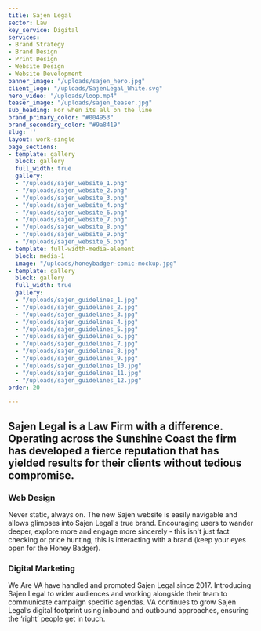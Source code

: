 ```yaml
---
title: Sajen Legal
sector: Law
key_service: Digital
services:
- Brand Strategy
- Brand Design
- Print Design
- Website Design
- Website Development
banner_image: "/uploads/sajen_hero.jpg"
client_logo: "/uploads/SajenLegal_White.svg"
hero_video: "/uploads/loop.mp4"
teaser_image: "/uploads/sajen_teaser.jpg"
sub_heading: For when its all on the line
brand_primary_color: "#004953"
brand_secondary_color: "#9a8419"
slug: ''
layout: work-single
page_sections:
- template: gallery
  block: gallery
  full_width: true
  gallery:
  - "/uploads/sajen_website_1.png"
  - "/uploads/sajen_website_2.png"
  - "/uploads/sajen_website_3.png"
  - "/uploads/sajen_website_4.png"
  - "/uploads/sajen_website_6.png"
  - "/uploads/sajen_website_7.png"
  - "/uploads/sajen_website_8.png"
  - "/uploads/sajen_website_9.png"
  - "/uploads/sajen_website_5.png"
- template: full-width-media-element
  block: media-1
  image: "/uploads/honeybadger-comic-mockup.jpg"
- template: gallery
  block: gallery
  full_width: true
  gallery:
  - "/uploads/sajen_guidelines_1.jpg"
  - "/uploads/sajen_guidelines_2.jpg"
  - "/uploads/sajen_guidelines_3.jpg"
  - "/uploads/sajen_guidelines_4.jpg"
  - "/uploads/sajen_guidelines_5.jpg"
  - "/uploads/sajen_guidelines_6.jpg"
  - "/uploads/sajen_guidelines_7.jpg"
  - "/uploads/sajen_guidelines_8.jpg"
  - "/uploads/sajen_guidelines_9.jpg"
  - "/uploads/sajen_guidelines_10.jpg"
  - "/uploads/sajen_guidelines_11.jpg"
  - "/uploads/sajen_guidelines_12.jpg"
order: 20

---
```

## Sajen Legal is a Law Firm with a difference. Operating across the Sunshine Coast the firm has developed a fierce reputation that has yielded results for their clients without tedious compromise.

### Web Design

Never static, always on. The new Sajen website is easily navigable and allows glimpses into Sajen Legal's true brand. Encouraging users to wander deeper, explore more and engage more sincerely - this isn't just fact checking or price hunting, this is interacting with a brand (keep your eyes open for the Honey Badger).

### Digital Marketing

We Are VA have handled and promoted Sajen Legal since 2017. Introducing Sajen Legal to wider audiences and working alongside their team to communicate campaign specific agendas. VA continues to grow Sajen Legal’s digital footprint using inbound and outbound approaches, ensuring the ‘right’ people get in touch.